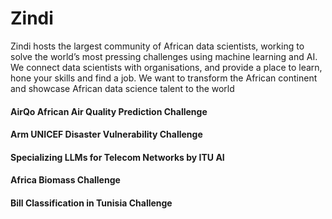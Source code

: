 <h1><b>Zindi</b></h1>
Zindi hosts the largest community of African data scientists, working to solve the world’s most pressing challenges using machine learning and AI. We connect data scientists with organisations, and provide a place to learn, hone your skills and find a job. We want to transform the African continent and showcase African data science talent to the world

<h4><b>AirQo African Air Quality Prediction Challenge</b></h4>

<h4><b>Arm UNICEF Disaster Vulnerability Challenge</b></h4>

<h4><b>Specializing LLMs for Telecom Networks by ITU AI</b></h4>

<h4><b>Africa Biomass Challenge</b></h4>

<h4><b>Bill Classification in Tunisia Challenge</b></h4>
